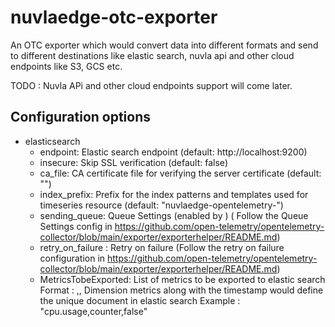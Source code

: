 # nuvlaedge-otc-exporter
An OTC exporter which would convert data into different formats and send to different destinations 
like elastic search, nuvla api and other cloud endpoints like S3, GCS etc.

TODO : Nuvla APi and other cloud endpoints support will come later.

## Configuration options

- elasticsearch
  - endpoint: Elastic search endpoint (default: http://localhost:9200)
  - insecure: Skip SSL verification (default: false)
  - ca_file: CA certificate file for verifying the server certificate (default: "")
  - index_prefix: Prefix for the index patterns and templates used for timeseries resource
                   (default: "nuvlaedge-opentelemetry-")
  - sending_queue: Queue Settings (enabled by ) (
       Follow the Queue Settings config in https://github.com/open-telemetry/opentelemetry-collector/blob/main/exporter/exporterhelper/README.md)
  - retry_on_failure : Retry on failure (Follow the retry on failure configuration in 
         https://github.com/open-telemetry/opentelemetry-collector/blob/main/exporter/exporterhelper/README.md)
  - MetricsTobeExported: List of metrics to be exported to elastic search 
    Format : <metricName>,<metricType>,<isDimension>
       Dimension metrics along with the timestamp would define the unique document in elastic search
       Example : "cpu.usage,counter,false"